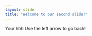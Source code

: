```yaml
---
layout: slide
title: "Welcome to our second slide!"
---
```

Your hhh
Use the left arrow to go back!
